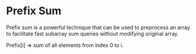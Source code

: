 Prefix Sum
================
Prefix sum is a powerful technique that can be used to preprocess an array to facilitate fast subarray sum queries without modifying original array.

Prefix[i] => sum of all elements from index 0 to i.